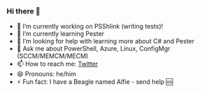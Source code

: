 ### Hi there 👋

- 🔭 I’m currently working on PSShlink (writing tests)!
- 🌱 I’m currently learning Pester
- 🤔 I’m looking for help with learning more about C# and Pester
- 💬 Ask me about PowerShell, Azure, Linux, ConfigMgr (SCCM/MEMCM/MECM)
- 📫 How to reach me: [Twitter](https://twitter.com/codaamok)
- 😄 Pronouns: he/him
- ⚡ Fun fact: I have a Beagle named Alfie - send help 🆘

<!--
**codaamok/codaamok** is a ✨ _special_ ✨ repository because its `README.md` (this file) appears on your GitHub profile.

Here are some ideas to get you started:

- 🔭 I’m currently working on ...
- 🌱 I’m currently learning ...
- 👯 I’m looking to collaborate on ...
- 🤔 I’m looking for help with ...
- 💬 Ask me about ...
- 📫 How to reach me: ...
- 😄 Pronouns: ...
- ⚡ Fun fact: ...
-->
